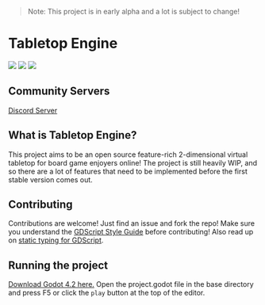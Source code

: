 > Note: This project is in early alpha and a lot is subject to change!

# Tabletop Engine

![](https://img.shields.io/badge/Godot_Engine_4.2-blue)
![](https://img.shields.io/badge/Contributions-Welcome-gree)
![](https://img.shields.io/badge/Version-unreleased-red)

## Community Servers

[Discord Server](https://discord.gg/RukbEpNZFX)

## What is Tabletop Engine?

This project aims to be an open source feature-rich 2-dimensional virtual tabletop for board game enjoyers online! The project is still heavily WIP, and so there are a lot of features that need to be implemented before the first stable version comes out.

## Contributing

Contributions are welcome! Just find an issue and fork the repo! Make sure you understand the [GDScript Style Guide](https://docs.godotengine.org/en/stable/tutorials/scripting/gdscript/gdscript_styleguide.html) before contributing! Also read up on [static typing for GDScript](https://docs.godotengine.org/en/stable/tutorials/scripting/gdscript/static_typing.html).

## Running the project

[Download Godot 4.2 here.](https://godotengine.org/) Open the project.godot file in the base directory and press F5 or click the `play` button at the top of the editor.